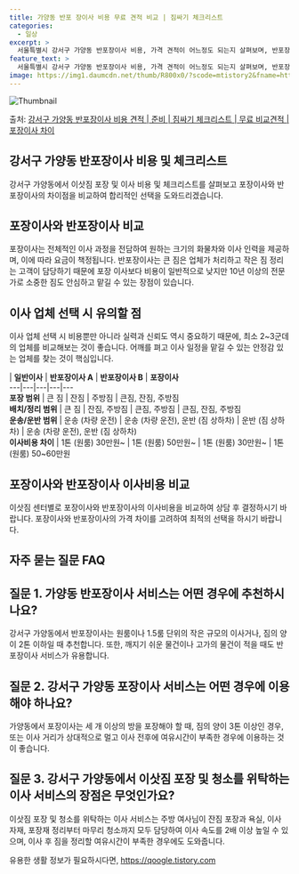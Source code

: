 ```yaml
---
title: 가양동 반포 장이사 비용 무료 견적 비교 | 짐싸기 체크리스트
categories:
  - 일상
excerpt: >
  서울특별시 강서구 가양동 반포장이사 비용, 가격 견적이 어느정도 되는지 살펴보며, 반포장이사를 준비함에 있어 짐싸기 준비 체크리스트가 무엇인지 보겠습니다. 마지막으로 포장이사와 차이점을 통해 무료 비교견적으로 어떤 것이 더 합리적인 선택인지 공유 드립니다.강서구 가양동 포장이사 견적 샘플 보기 👈 클릭강서구 가양동 포장이사 가격 살펴보기 👈 클릭강서구 가양동 반포장이사 평균 이사 비용평수강서구 가양동 평균 이사 비용원룸 이사9평 이하 (1톤)30만원~투룸/쓰리룸 이사16평 ~ 20평 (2.5톤)80만원~쓰리룸 이사21평 (5톤) ~110만원~우리집 무료 이사견적 받기 👈 클릭포장 vs 반포장: 이사 방법 비교이사할 때 포장과 반포장 방법의 가장 큰 차이점에 대해 알아봅시다.포장 이사는 전체적인 이사..
feature_text: >
  서울특별시 강서구 가양동 반포장이사 비용, 가격 견적이 어느정도 되는지 살펴보며, 반포장이사를 준비함에 있어 짐싸기 준비 체크리스트가 무엇인지 보겠습니다. 마지막으로 포장이사와 차이점을 통해 무료 비교견적으로 어떤 것이 더 합리적인 선택인지 공유 드립니다.강서구 가양동 포장이사 견적 샘플 보기 👈 클릭강서구 가양동 포장이사 가격 살펴보기 👈 클릭강서구 가양동 반포장이사 평균 이사 비용평수강서구 가양동 평균 이사 비용원룸 이사9평 이하 (1톤)30만원~투룸/쓰리룸 이사16평 ~ 20평 (2.5톤)80만원~쓰리룸 이사21평 (5톤) ~110만원~우리집 무료 이사견적 받기 👈 클릭포장 vs 반포장: 이사 방법 비교이사할 때 포장과 반포장 방법의 가장 큰 차이점에 대해 알아봅시다.포장 이사는 전체적인 이사..
image: https://img1.daumcdn.net/thumb/R800x0/?scode=mtistory2&fname=https%3A%2F%2Fblog.kakaocdn.net%2Fdn%2FcG4hpe%2FbtsHcnfa1zd%2Fiq2THeaMjva9t2JuXqY6F0%2Fimg.webp
---
```


![Thumbnail](https://img1.daumcdn.net/thumb/R800x0/?scode=mtistory2&fname=https%3A%2F%2Fblog.kakaocdn.net%2Fdn%2FcG4hpe%2FbtsHcnfa1zd%2Fiq2THeaMjva9t2JuXqY6F0%2Fimg.webp)

<p>출처: <a href="https://qoogle.tistory.com/9829" rel="dofollow">강서구 가양동 반포장이사 비용 견적 | 준비 | 짐싸기 체크리스트 | 무료 비교견적 | 포장이사 차이</a> </p>

## 강서구 가양동 반포장이사 비용 및 체크리스트

강서구 가양동에서 이삿짐 포장 및 이사 비용 및 체크리스트를 살펴보고 포장이사와 반포장이사의 차이점을 비교하여 합리적인 선택을
도와드리겠습니다.

## **포장이사와 반포장이사 비교**

포장이사는 전체적인 이사 과정을 전담하여 원하는 크기의 화물차와 이사 인력을 제공하며, 이에 따라 요금이 책정됩니다. 반포장이사는 큰 짐은
업체가 처리하고 작은 짐 정리는 고객이 담당하기 때문에 포장 이사보다 비용이 일반적으로 낮지만 10년 이상의 전문가로 소중한 짐도 안심하고
맡길 수 있는 장점이 있습니다.

## **이사 업체 선택 시 유의할 점**

이사 업체 선택 시 비용뿐만 아니라 실력과 신뢰도 역시 중요하기 때문에, 최소 2~3군데의 업체를 비교해보는 것이 좋습니다. 어깨를 펴고
이사 일정을 맡길 수 있는 안정감 있는 업체를 찾는 것이 핵심입니다.

| **일반이사** | **반포장이사 A** | **반포장이사 B** | **포장이사**  
---|---|---|---|---  
**포장 범위** | 큰 짐 | 잔짐 | 주방짐 | 큰짐, 잔짐, 주방짐  
**배치/정리 범위** | 큰 짐 | 잔짐, 주방짐 | 큰짐, 주방짐 | 큰짐, 잔짐, 주방짐  
**운송/운반 범위** | 운송 (차량 운전) | 운송 (차량 운전), 운반 (짐 상하차) | 운반 (짐 상하차) | 운송 (차량 운전), 운반 (짐 상하차)  
**이사비용 차이** | 1톤 (원룸) 30만원~ | 1톤 (원룸) 50만원~ | 1톤 (원룸) 30만원~ | 1톤 (원룸) 50~60만원  
  
## **포장이사와 반포장이사 이사비용 비교**

이삿짐 센터별로 포장이사와 반포장이사의 이사비용을 비교하여 상담 후 결정하시기 바랍니다. 포장이사와 반포장이사의 가격 차이를 고려하여 최적의
선택을 하시기 바랍니다.

## 자주 묻는 질문 FAQ

## 질문 1. 가양동 반포장이사 서비스는 어떤 경우에 추천하시나요?

강서구 가양동에서 반포장이사는 원룸이나 1.5룸 단위의 작은 규모의 이사거나, 짐의 양이 2톤 이하일 때 추천합니다. 또한, 깨지기 쉬운
물건이나 고가의 물건이 적을 때도 반포장이사 서비스가 유용합니다.

## 질문 2. 강서구 가양동 포장이사 서비스는 어떤 경우에 이용해야 하나요?

가양동에서 포장이사는 세 개 이상의 방을 포장해야 할 때, 짐의 양이 3톤 이상인 경우, 또는 이사 거리가 상대적으로 멀고 이사 전후에
여유시간이 부족한 경우에 이용하는 것이 좋습니다.

## 질문 3. 강서구 가양동에서 이삿짐 포장 및 청소를 위탁하는 이사 서비스의 장점은 무엇인가요?

이삿짐 포장 및 청소를 위탁하는 이사 서비스는 주방 여사님이 잔짐 포장과 욕실, 이사 자재, 포장재 정리부터 마무리 청소까지 모두 담당하여
이사 속도를 2배 이상 높일 수 있으며, 이사 후 짐을 정리할 여유시간이 부족한 경우에도 도와줍니다.

 

유용한 생활 정보가 필요하시다면, <a href="https://qoogle.tistory.com" rel="dofollow">https://qoogle.tistory.com</a>


